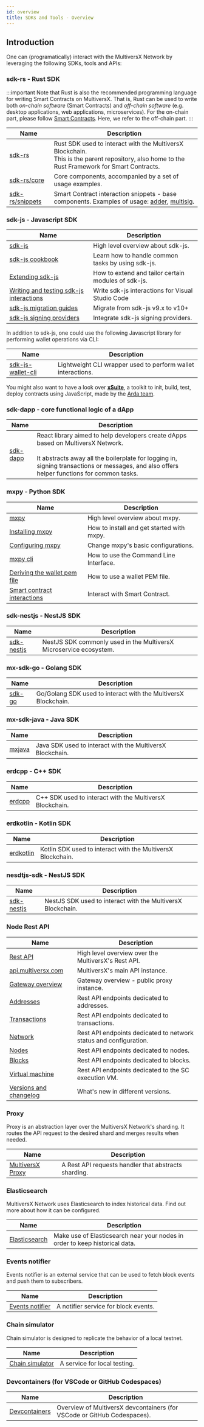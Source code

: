 ```yaml
---
id: overview
title: SDKs and Tools - Overview
---
```


[comment]: # (mx-abstract)

## Introduction

One can (programatically) interact with the MultiversX Network by leveraging the following SDKs, tools and APIs:

[comment]: # (mx-context-auto)

### sdk-rs - Rust SDK

:::important
Note that Rust is also the recommended programming language for writing Smart Contracts on MultiversX. That is, Rust can be used to write both _on-chain software_ (Smart Contracts) and _off-chain software_ (e.g. desktop applications, web applications, microservices). For the on-chain part, please follow [Smart Contracts](/developers/smart-contracts). Here, we refer to the off-chain part.
:::

| Name                            | Description                                                |
|---------------------------------|------------------------------------------------------------|
| [sdk-rs](https://github.com/multiversx/mx-sdk-rs) | Rust SDK used to interact with the MultiversX Blockchain. <br /> This is the parent repository, also home to the Rust Framework for Smart Contracts.      |
| [sdk-rs/core](https://github.com/multiversx/mx-sdk-rs/tree/master/sdk/core) |  Core components, accompanied by a set of usage examples. |
| [sdk-rs/snippets](https://github.com/multiversx/mx-sdk-rs/tree/master/framework/snippets) |  Smart Contract interaction snippets - base components. Examples of usage: [adder](https://github.com/multiversx/mx-sdk-rs/tree/master/contracts/examples/adder/interact), [multisig](https://github.com/multiversx/mx-sdk-rs/tree/master/contracts/examples/multisig/interact). |

[comment]: # (mx-context-auto)

### sdk-js - Javascript SDK

| Name                                                                                                     | Description                                         |
|----------------------------------------------------------------------------------------------------------|-----------------------------------------------------|
| [sdk-js](/sdk-and-tools/sdk-js)                                                                          | High level overview about sdk-js.                   |
| [sdk-js cookbook](/sdk-and-tools/sdk-js/sdk-js-cookbook)                                                 | Learn how to handle common tasks by using sdk-js.   |
| [Extending sdk-js](/sdk-and-tools/sdk-js/extending-sdk-js)                                               | How to extend and tailor certain modules of sdk-js. |
| [Writing and testing sdk-js interactions](/sdk-and-tools/sdk-js/writing-and-testing-sdk-js-interactions) | Write sdk-js interactions for Visual Studio Code    |
| [sdk-js migration guides](/sdk-and-tools/sdk-js/sdk-js-migration-guides)                                 | Migrate from sdk-js v9.x to v10+                    |
| [sdk-js signing providers](/sdk-and-tools/sdk-js/sdk-js-signing-providers)                               | Integrate sdk-js signing providers.                 |

In addition to sdk-js, one could use the following Javascript library for performing wallet operations via CLI:

| Name                                                  | Description                                                  |
|-------------------------------------------------------|--------------------------------------------------------------|
| [sdk-js-wallet-cli](/sdk-and-tools/sdk-js-wallet-cli) | Lightweight CLI wrapper used to perform wallet interactions. |

You might also want to have a look over [**xSuite**](https://xsuite.dev), a toolkit to init, build, test, deploy contracts using JavaScript, made by the [Arda team](https://arda.run).

[comment]: # (mx-context-auto)

### sdk-dapp - core functional logic of a dApp

| Name                                | Description                                                                                                                                                                                                                                                                                    |
|-------------------------------------|------------------------------------------------------------------------------------------------------------------------------------------------------------------------------------------------------------------------------------------------------------------------------------------------|
| [sdk-dapp](/sdk-and-tools/sdk-dapp) | React library aimed to help developers create dApps based on MultiversX Network. <br/> <br/> It abstracts away all the boilerplate for logging in, signing transactions or messages, and also offers helper functions for common tasks. |

[comment]: # (mx-context-auto)

### mxpy - Python SDK

| Name                                                                                       | Description                                              |
|--------------------------------------------------------------------------------------------|----------------------------------------------------------|
| [mxpy](/sdk-and-tools/sdk-py/)                                                             | High level overview about mxpy.                          |
| [Installing mxpy](/sdk-and-tools/sdk-py/installing-mxpy)                                   | How to install and get started with mxpy.                |
| [Configuring mxpy](/sdk-and-tools/sdk-py/configuring-mxpy)                                 | Change mxpy's basic configurations.                      |
| [mxpy cli](/sdk-and-tools/sdk-py/mxpy-cli)                                                 | How to use the Command Line Interface.                   |
| [Deriving the wallet pem file](/sdk-and-tools/sdk-py/deriving-the-wallet-pem-file)         | How to use a wallet PEM file.                            |
| [Smart contract interactions](/sdk-and-tools/sdk-py/smart-contract-interactions)           | Interact with Smart Contract.                            |

[comment]: # (mx-context-auto)

### sdk-nestjs - NestJS SDK

| Name                                     | Description                                                        |
|------------------------------------------|--------------------------------------------------------------------|
| [sdk-nestjs](/sdk-and-tools/sdk-nestjs) | NestJS SDK commonly used in the MultiversX Microservice ecosystem. |

[comment]: # (mx-context-auto)

### mx-sdk-go - Golang SDK

| Name                          | Description                                                |
|-------------------------------|------------------------------------------------------------|
| [sdk-go](/sdk-and-tools/sdk-go) | Go/Golang SDK used to interact with the MultiversX Blockchain. |

[comment]: # (mx-context-auto)

### mx-sdk-java - Java SDK

| Name                              | Description                                           |
|-----------------------------------|-------------------------------------------------------|
| [mxjava](/sdk-and-tools/mxjava) | Java SDK used to interact with the MultiversX Blockchain. |

[comment]: # (mx-context-auto)

### erdcpp - C++ SDK

| Name                            | Description                                          |
|---------------------------------|------------------------------------------------------|
| [erdcpp](/sdk-and-tools/erdcpp) | C++ SDK used to interact with the MultiversX Blockchain. |

[comment]: # (mx-context-auto)

### erdkotlin - Kotlin SDK

| Name                                  | Description                                             |
|---------------------------------------|---------------------------------------------------------|
| [erdkotlin](/sdk-and-tools/erdkotlin) | Kotlin SDK used to interact with the MultiversX Blockchain. |

[comment]: # (mx-context-auto)

### nesdtjs-sdk - NestJS SDK

| Name                                    | Description                                             |
|-----------------------------------------|---------------------------------------------------------|
| [sdk-nestjs](/sdk-and-tools/sdk-nestjs) | NestJS SDK used to interact with the MultiversX Blockchain. |

[comment]: # (mx-context-auto)

### Node Rest API

| Name                                                                     | Description                                                       |
|--------------------------------------------------------------------------|-------------------------------------------------------------------|
| [Rest API](/sdk-and-tools/rest-api/)                                     | High level overview over the MultiversX's Rest API.               |
| [api.multiversx.com](/sdk-and-tools/rest-api/multiversx-api)             | MultiversX's main API instance.                                   |
| [Gateway overview](/sdk-and-tools/rest-api/gateway-overview)             | Gateway overview - public proxy instance.                         |
| [Addresses](/sdk-and-tools/rest-api/addresses)                           | Rest API endpoints dedicated to addresses.                        |
| [Transactions](/sdk-and-tools/rest-api/transactions)                     | Rest API endpoints dedicated to transactions.                     |
| [Network](/sdk-and-tools/rest-api/network)                               | Rest API endpoints dedicated to network status and configuration. |
| [Nodes](/sdk-and-tools/rest-api/nodes)                                   | Rest API endpoints dedicated to nodes.                            |
| [Blocks](/sdk-and-tools/rest-api/blocks)                                 | Rest API endpoints dedicated to blocks.                           |
| [Virtual machine](/sdk-and-tools/rest-api/virtual-machine)               | Rest API endpoints dedicated to the SC execution VM.              |
| [Versions and changelog](/sdk-and-tools/rest-api/versions-and-changelog) | What's new in different versions.                                 |

[comment]: # (mx-context-auto)

### Proxy

Proxy is an abstraction layer over the MultiversX Network's sharding. It routes the API request to the desired shard and
merges results when needed.

| Name                                     | Description                                          |
|------------------------------------------|------------------------------------------------------|
| [MultiversX Proxy](/sdk-and-tools/proxy) | A Rest API requests handler that abstracts sharding. |

[comment]: # (mx-context-auto)

### Elasticsearch

MultiversX Network uses Elasticsearch to index historical data. Find out more about how it can be configured.

| Name                                           | Description                                                                 |
|------------------------------------------------|-----------------------------------------------------------------------------|
| [Elasticsearch](/sdk-and-tools/elastic-search) | Make use of Elasticsearch near your nodes in order to keep historical data. |

[comment]: # (mx-context-auto)

### Events notifier

Events notifier is an external service that can be used to fetch block events and push them to subscribers.

| Name                                       | Description                          |
|--------------------------------------------|--------------------------------------|
| [Events notifier](/sdk-and-tools/notifier) | A notifier service for block events. |

[comment]: # (mx-context-auto)

### Chain simulator

Chain simulator is designed to replicate the behavior of a local testnet.

| Name                                              | Description                  |
|---------------------------------------------------|------------------------------|
| [Chain simulator](/sdk-and-tools/chain-simulator) | A service for local testing. |

[comment]: # (mx-context-auto)

### Devcontainers (for VSCode or GitHub Codespaces)

| Name                                          | Description                          |
|-----------------------------------------------|--------------------------------------|
| [Devcontainers](/sdk-and-tools/devcontainers) | Overview of MultiversX devcontainers (for VSCode or GitHub Codespaces). |
